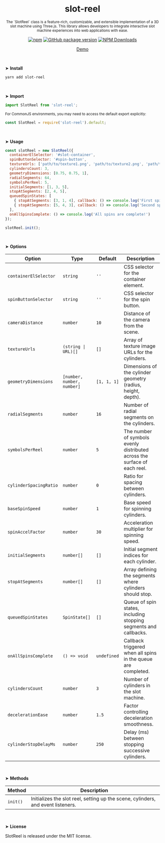 <div align="center">
<br>

<h1>slot-reel</h1>

<p><sup>The `SlotReel` class is a feature-rich, customizable, and extensible implementation of a 3D slot machine using Three.js.
This library allows developers to integrate interactive slot machine experiences into web applications with ease.
</sup></p>

[![npm](https://img.shields.io/npm/v/slot-reel.svg?colorB=brightgreen)](https://www.npmjs.com/package/slot-reel)
[![GitHub package version](https://img.shields.io/github/package-json/v/ux-ui-pro/slot-reel.svg)](https://github.com/ux-ui-pro/slot-reel)
[![NPM Downloads](https://img.shields.io/npm/dm/slot-reel.svg?style=flat)](https://www.npmjs.org/package/slot-reel)

<a href="https://codepen.io/ux-ui/pen/qEWqoLa">Demo</a>

</div>
<br>

&#10148; **Install**
```bash
yarn add slot-reel
```
<br>

&#10148; **Import**
```javascript
import SlotReel from 'slot-reel';
```

<sub>For CommonJS environments, you may need to access the default export explicitly:</sub>
```javascript
const SlotReel = require('slot-reel').default;
```
<br>

&#10148; **Usage**
```javascript
const slotReel = new SlotReel({
  containerElSelector: '#slot-container',
  spinButtonSelector: '#spin-button',
  textureUrls: ['path/to/texture1.png', 'path/to/texture2.png', 'path/to/texture3.png'],
  cylindersCount: 3,
  geometryDimensions: [0.75, 0.75, 1],
  radialSegments: 64,
  symbolsPerReel: 5,
  initialSegments: [1, 3, 5],
  stopAtSegments: [2, 4, 5],
  queuedSpinStates: [
    { stopAtSegments: [3, 1, 4], callback: () => console.log('First spin done!') },
    { stopAtSegments: [5, 4, 3], callback: () => console.log('Second spin done!') }
  ],
  onAllSpinsComplete: () => console.log('All spins are complete!')
});

slotReel.init();
```
<br>

&#10148; **Options**

| Option                 | Type                       | Default     | Description                                                               |
|------------------------|----------------------------|-------------|---------------------------------------------------------------------------|
| `containerElSelector`  | `string`                   | `''`        | CSS selector for the container element.                                   |
| `spinButtonSelector`   | `string`                   | `''`        | CSS selector for the spin button.                                         |
| `cameraDistance`       | `number`                   | `10`        | Distance of the camera from the scene.                                    |
| `textureUrls`          | `(string \| URL)[]`        | `[]`        | Array of texture image URLs for the cylinders.                            |
| `geometryDimensions`   | `[number, number, number]` | `[1, 1, 1]` | Dimensions of the cylinder geometry (radius, height, depth).              |
| `radialSegments`       | `number`                   | `16`        | Number of radial segments on the cylinders.                               |
| `symbolsPerReel`       | `number`                   | `5`         | The number of symbols evenly distributed across the surface of each reel. |
| `cylinderSpacingRatio` | `number`                   | `0`         | Ratio for spacing between cylinders.                                      |
| `baseSpinSpeed`        | `number`                   | `1`         | Base speed for spinning cylinders.                                        |
| `spinAccelFactor`      | `number`                   | `30`        | Acceleration multiplier for spinning speed.                               |
| `initialSegments`      | `number[]`                 | `[]`        | Initial segment indices for each cylinder.                                |
| `stopAtSegments`       | `number[]`                 | `[]`        | Array defining the segments where cylinders should stop.                  |
| `queuedSpinStates`     | `SpinState[]`              | `[]`        | Queue of spin states, including stopping segments and callbacks.          |
| `onAllSpinsComplete`   | `() => void`               | `undefined` | Callback triggered when all spins in the queue are completed.             |
| `cylindersCount`       | `number`                   | `3`         | Number of cylinders in the slot machine.                                  |
| `decelerationEase`     | `number`                   | `1.5`       | Factor controlling deceleration smoothness.                               |
| `cylinderStopDelayMs`  | `number`                   | `250`       | Delay (ms) between stopping successive cylinders.                         |
<br>

&#10148; **Methods**

| Method                     | Description                                                                      |
|----------------------------|----------------------------------------------------------------------------------|
| `init()`                   | Initializes the slot reel, setting up the scene, cylinders, and event listeners. |
<br>

&#10148; **License**

SlotReel is released under the MIT license.
